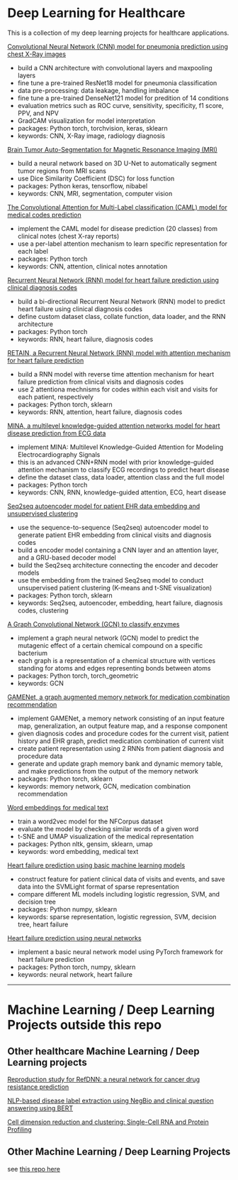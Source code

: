 # Deep Learning for Healthcare

This is a collection of my deep learning projects for healthcare applications.


[Convolutional Neural Network (CNN) model for pneumonia prediction using chest X-Ray images](https://github.com/delongmeng/deep-learning-healthcare/tree/main/Chest_XRay_CNN)
- build a CNN architecture with convolutional layers and maxpooling layers
- fine tune a pre-trained ResNet18 model for pneumonia classification
- data pre-processing: data leakage, handling imbalance
- fine tune a pre-trained DenseNet121 model for predition of 14 conditions
- evaluation metrics such as ROC curve, sensitivity, specificity, f1 score, PPV, and NPV
- GradCAM visualization for model interpretation
- packages: Python torch, torchvision, keras, sklearn
- keywords: CNN, X-Ray image, radiology diagnosis


[Brain Tumor Auto-Segmentation for Magnetic Resonance Imaging (MRI)](https://github.com/delongmeng/deep-learning-healthcare/blob/main/MRI_Segmentation_3D_UNet/MRI_Auto_Segmentation.ipynb)
- build a neural network based on 3D U-Net to automatically segment tumor regions from MRI scans
- use Dice Similarity Coefficient (DSC) for loss function
- packages: Python keras, tensorflow, nibabel
- keywords: CNN, MRI, segmentation, computer vision


[The Convolutional Attention for Multi-Label classification (CAML) model for medical codes prediction](https://github.com/delongmeng/deep-learning-healthcare/blob/main/CAML_medical_codes_pred/CAML_implementation.ipynb)
- implement the CAML model for disease prediction (20 classes) from clinical notes (chest X-ray reports)
- use a per-label attention mechanism to learn specific representation for each label
- packages: Python torch
- keywords: CNN, attention, clinical notes annotation


[Recurrent Neural Network (RNN) model for heart failure prediction using clinical diagnosis codes](https://github.com/delongmeng/deep-learning-healthcare/blob/main/HeartFailure_diag_codes_RNN/HF_diag_codes_RNN.ipynb)
- build a bi-directional Recurrent Neural Network (RNN) model to predict heart failure using clinical diagnosis codes
- define custom dataset class, collate function, data loader, and the RNN architecture
- packages: Python torch
- keywords: RNN, heart failure, diagnosis codes


[RETAIN, a Recurrent Neural Network (RNN) model with attention mechanism for heart failure prediction](https://github.com/delongmeng/deep-learning-healthcare/blob/main/HeartFailure_RETAIN_RNN_attention/RETAIN_HF_RNN_attention.ipynb)
- build a RNN model with reverse time attention mechanism for heart failure prediction from clinical visits and diagnosis codes
- use 2 attentiona mechnisms for codes within each visit and visits for each patient, respectively
- packages: Python torch, sklearn
- keywords: RNN, attention, heart failure, diagnosis codes


[MINA, a multilevel knowledge-guided attention networks model for heart disease prediction from ECG data](https://github.com/delongmeng/deep-learning-healthcare/blob/main/MINA_ECG_knowledge_guided_attention/MINA_ECG_knowledge_guided_attention.ipynb)
- implement MINA: Multilevel Knowledge-Guided Attention for Modeling Electrocardiography Signals
- this is an advanced CNN+RNN model with prior knowledge-guided attention mechanism to classify ECG recordings to predict heart disease
- define the dataset class, data loader, attention class and the full model
- packages: Python torch
- keywords: CNN, RNN, knowledge-guided attention, ECG, heart disease


[Seq2seq autoencoder model for patient EHR data embedding and unsupervised clustering](https://github.com/delongmeng/deep-learning-healthcare/blob/main/HeartFailure_Seq2Seq_autoencoder/HF_Seq2Seq_autoencoder.ipynb)
- use the sequence-to-sequence (Seq2seq) autoencoder model to generate patient EHR embedding from clinical visits and diagnosis codes
- build a encoder model containing a CNN layer and an attention layer, and a GRU-based decoder model
- build the Seq2seq architecture connecting the encoder and decoder models
- use the embedding from the trained Seq2seq model to conduct unsupervised patient clustering (K-means and t-SNE visualization)
- packages: Python torch, sklearn
- keywords: Seq2seq, autoencoder, embedding, heart failure, diagnosis codes, clustering


[A Graph Convolutional Network (GCN) to classify enzymes](https://github.com/delongmeng/deep-learning-healthcare/blob/main/GCN_graph_chemicals/GCN_graph_chemicals.ipynb)
- implement a graph neural network (GCN) model to predict the mutagenic effect of a certain chemical compound on a specific bacterium
- each graph is a representation of a chemical structure with vertices standing for atoms and edges representing bonds between atoms
- packages: Python torch, torch_geometric
- keywords: GCN


[GAMENet, a graph augmented memory network for medication combination recommendation](https://github.com/delongmeng/deep-learning-healthcare/blob/main/GAMENet_graph_mem_medication_recomm/GAMENet_graph_mem_medication_recomm.ipynb)
- implement GAMENet, a memory network consisting of an input feature map, generalization, an output feature map, and a response component
- given diagnosis codes and procedure codes for the current visit, patient history and EHR graph, predict medication combination of current visit
- create patient representation using 2 RNNs from patient diagnosis and procedure data
- generate and update graph memory bank and dynamic memory table, and make predictions from the output of the memory network
- packages: Python torch, sklearn
- keywords: memory network, GCN, medication combination recommendation


[Word embeddings for medical text](https://github.com/delongmeng/deep-learning-healthcare/blob/main/Word2Vec_Embedding/Word2Vec_Embedding.ipynb)
- train a word2vec model for the NFCorpus dataset
- evaluate the model by checking similar words of a given word
- t-SNE and UMAP visualization of the medical representation
- packages: Python nltk, gensim, sklearn, umap
- keywords: word embedding, medical text


[Heart failure prediction using basic machine learning models](https://github.com/delongmeng/deep-learning-healthcare/blob/main/HeartFailure_Basic_ML/HeartFailure_Basic.ipynb)
- construct feature for patient clinical data of visits and events, and save data into the SVMLight format of sparse representation
- compare different ML models including logistic regression, SVM, and decision tree
- packages: Python numpy, sklearn
- keywords: sparse representation, logistic regression, SVM, decision tree, heart failure


[Heart failure prediction using neural networks](https://github.com/delongmeng/deep-learning-healthcare/blob/main/HeartFailure_NeuralNetwork/HF_NN.ipynb)
- implement a basic neural network model using PyTorch framework for heart failure prediction
- packages: Python torch, numpy, sklearn
- keywords: neural network, heart failure


----

# Machine Learning / Deep Learning Projects outside this repo

## Other healthcare Machine Learning / Deep Learning projects

[Reproduction study for RefDNN: a neural network for cancer drug resistance prediction](https://github.com/delongmeng/DL4H-RefDNN)


[NLP-based disease label extraction using NegBio and clinical question answering using BERT](https://github.com/delongmeng/NLP_label_extraction)


[Cell dimension reduction and clustering: Single-Cell RNA and Protein Profiling](http://htmlpreview.github.io/?https://github.com/delongmeng/SingleCellAnalysis/blob/master/single_cell_analysis.html)


## Other Machine Learning / Deep Learning Projects

see [this repo here](https://github.com/delongmeng/projects)

